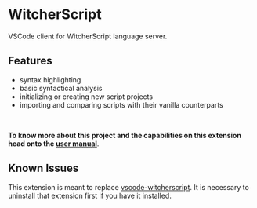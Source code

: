 # WitcherScript

VSCode client for WitcherScript language server.

## Features
- syntax highlighting
- basic syntactical analysis
- initializing or creating new script projects
- importing and comparing scripts with their vanilla counterparts

<br>

**To know more about this project and the capabilities on this extension head onto the [user manual](https://spontancombust.github.io/witcherscript-ide/user-manual)**.


## Known Issues
This extension is meant to replace [vscode-witcherscript](https://marketplace.visualstudio.com/items?itemName=nicollasricas.vscode-witcherscript).
It is necessary to uninstall that extension first if you have it installed.

<!--
## Requirements
None at the moment.
-->
